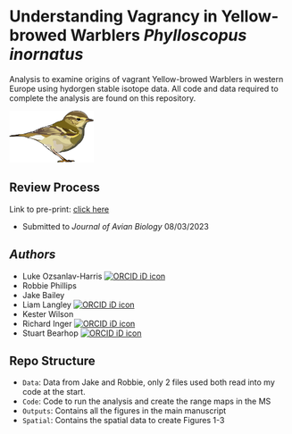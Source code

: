 # Understanding Vagrancy in Yellow-browed Warblers *Phylloscopus inornatus*
Analysis to examine origins of vagrant Yellow-browed Warblers in western Europe using hydorgen stable isotope data. All code and data required to complete the analysis are found on this repository.

<img src="YBW_illustration.png"
     alt="Yellow-browed Warbler"
     width="30%" 
     height="30%" />
     
## Review Process

Link to pre-print: [click here](https://www.authorea.com/users/574634/articles/628617-exploring-the-origins-of-vagrant-yellow-browed-warblers-in-western-europe)

- Submitted to *Journal of Avian Biology* 08/03/2023

## *Authors*
- Luke Ozsanlav-Harris <a itemprop="sameAs" content="https://orcid.org/0000-0003-3889-6722" href="https://orcid.org/0000-0003-3889-6722" target="orcid.widget" rel="me noopener noreferrer" style="vertical-align:top;"><img src="https://orcid.org/sites/default/files/images/orcid_16x16.png" alt="ORCID iD icon" style="width:1em;margin-right:.5em;"/></a>
- Robbie Phillips 
- Jake Bailey
- Liam Langley <a itemprop="sameAs" content="https://orcid.org/0000-0001-9754-6517" href="https://orcid.org/0000-0001-9754-6517" target="orcid.widget" rel="me noopener noreferrer" style="vertical-align:top;"><img src="https://orcid.org/sites/default/files/images/orcid_16x16.png" alt="ORCID iD icon" style="width:1em;margin-right:.5em;"/></a>
- Kester Wilson
- Richard Inger <a itemprop="sameAs" content="https://orcid.org/0000-0003-1660-3706" href="https://orcid.org/0000-0003-1660-3706" target="orcid.widget" rel="me noopener noreferrer" style="vertical-align:top;"><img src="https://orcid.org/sites/default/files/images/orcid_16x16.png" alt="ORCID iD icon" style="width:1em;margin-right:.5em;"/></a>
- Stuart Bearhop <a itemprop="sameAs" content="https://orcid.org/0000-0002-5864-0129" href="https://orcid.org/0000-0002-5864-0129" target="orcid.widget" rel="me noopener noreferrer" style="vertical-align:top;"><img src="https://orcid.org/sites/default/files/images/orcid_16x16.png" alt="ORCID iD icon" style="width:1em;margin-right:.5em;"/></a>

## Repo Structure
- `Data`: Data from Jake and Robbie, only 2 files used both read into my code at the start. 
- `Code`: Code to run the analysis and create the range maps in the MS
- `Outputs`: Contains all the figures in the main manuscript
- `Spatial`: Contains the spatial data to create Figures 1-3
